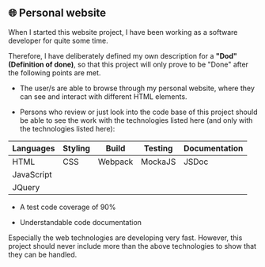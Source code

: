 ## :globe_with_meridians: Personal website
When I started this website project, I have been working as a software developer for quite some time.

Therefore, I have deliberately defined my own description for a **"Dod" (Definition of done)**, so that this project will only prove to be "Done" after the following points are met.

* The user/s are able to browse through my personal website, where they can see and interact with different HTML elements.

* Persons who review or just look into the code base of this project should be able to see the work with the technologies listed here (and only with the technologies listed here):

Languages     | Styling |   Build   |  Testing   | Documentation
------------- |-------- | --------- | ---------- | ---
HTML          |CSS      |Webpack    |  MockaJS   | JSDoc
JavaScript    |
JQuery        |

* A test code coverage of 90%

*  Understandable code documentation

Especially the web technologies are developing very fast. However, this project should never include more than the above technologies to show that they can be handled.


